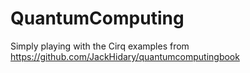 # QuantumComputing

Simply playing with the Cirq examples from https://github.com/JackHidary/quantumcomputingbook
